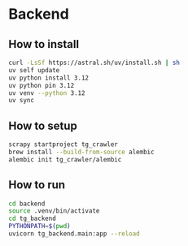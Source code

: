 # Backend

## How to install

```bash
curl -LsSf https://astral.sh/uv/install.sh | sh
uv self update
uv python install 3.12 
uv python pin 3.12
uv venv --python 3.12
uv sync
```

## How to setup

```bash
scrapy startproject tg_crawler 
brew install --build-from-source alembic
alembic init tg_crawler/alembic
```

## How to run

```bash
cd backend   
source .venv/bin/activate
cd tg_backend
PYTHONPATH=$(pwd)
uvicorn tg_backend.main:app --reload
```
